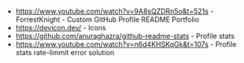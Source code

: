 - https://www.youtube.com/watch?v=9A8sQZDRn5o&t=521s - ForrestKnight - Custom GitHub Profile README Portfolio
- https://devicon.dev/ - Icons
- https://github.com/anuraghazra/github-readme-stats - Profile stats
- https://www.youtube.com/watch?v=n6d4KHSKqGk&t=107s - Profile stats rate-limmit error solution
